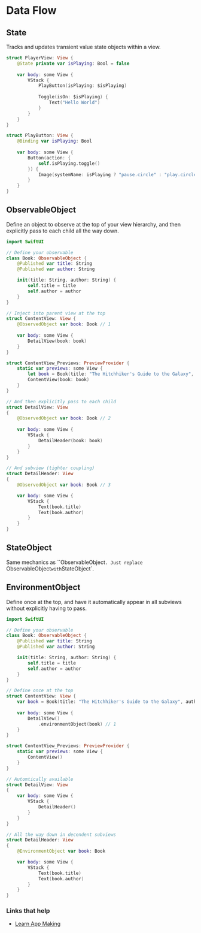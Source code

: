 # Data Flow

## State

Tracks and updates transient value state objects within a view.

```swift
struct PlayerView: View {
    @State private var isPlaying: Bool = false
    
    var body: some View {
        VStack {
            PlayButton(isPlaying: $isPlaying)
            
            Toggle(isOn: $isPlaying) {
                Text("Hello World")
            }
        }
    }
}

struct PlayButton: View {
    @Binding var isPlaying: Bool
    
    var body: some View {
        Button(action: {
            self.isPlaying.toggle()
        }) {
            Image(systemName: isPlaying ? "pause.circle" : "play.circle")
        }
    }
}
```

## ObservableObject

Define an object to observe at the top of your view hierarchy, and then explicitly pass to each child all the way down.

```swift
import SwiftUI

// Define your observable
class Book: ObservableObject {
    @Published var title: String
    @Published var author: String

    init(title: String, author: String) {
        self.title = title
        self.author = author
    }
}

// Inject into parent view at the top
struct ContentView: View {
    @ObservedObject var book: Book // 1
    
    var body: some View {
        DetailView(book: book)
    }
}

struct ContentView_Previews: PreviewProvider {
    static var previews: some View {
        let book = Book(title: "The Hitchhiker's Guide to the Galaxy", author: "Douglas Adams")
        ContentView(book: book)
    }
}

// And then explicitly pass to each child
struct DetailView: View
{
    @ObservedObject var book: Book // 2
    
    var body: some View {
        VStack {
            DetailHeader(book: book)
        }
    }
}

// And subview (tighter coupling)
struct DetailHeader: View
{
    @ObservedObject var book: Book // 3

    var body: some View {
        VStack {
            Text(book.title)
            Text(book.author)
        }
    }
}
```

## StateObject

Same mechanics as ``ObservableObject`. Just replace `ObservableObject` with `StateObject`.

## EnvironmentObject

Define once at the top, and have it automatically appear in all subviews without explicitly having to pass.

```swift
import SwiftUI

// Define your observable
class Book: ObservableObject {
    @Published var title: String
    @Published var author: String

    init(title: String, author: String) {
        self.title = title
        self.author = author
    }
}

// Define once at the top
struct ContentView: View {
    var book = Book(title: "The Hitchhiker's Guide to the Galaxy", author: "Douglas Adams")
    
    var body: some View {
        DetailView()
            .environmentObject(book) // 1
    }
}

struct ContentView_Previews: PreviewProvider {
    static var previews: some View {
        ContentView()
    }
}

// Automtically available
struct DetailView: View
{
    var body: some View {
        VStack {
            DetailHeader()
        }
    }
}

// All the way down in decendent subviews
struct DetailHeader: View
{
    @EnvironmentObject var book: Book

    var body: some View {
        VStack {
            Text(book.title)
            Text(book.author)
        }
    }
}
```

### Links that help

- [Learn App Making](https://learnappmaking.com/pass-data-between-views-swiftui-how-to/)